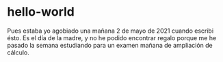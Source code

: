 # hello-world
Pues estaba yo agobiado una mañana 2 de mayo de 2021 cuando escribi ésto. Es el día de la madre, y no he podido encontrar regalo porque me he pasado la semana estudiando para un examen mañana de ampliación de cálculo.
